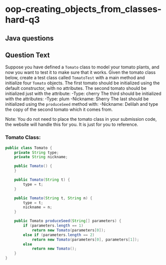 # oop-creating_objects_from_classes-hard-q3

## Java questions

## Question Text

Suppose you have defined a `Tomato` class to model your tomato plants, and now you want to test it to make sure that it 
works. Given the tomato class below, create a test class called `TomatoTest` with a main method and initialize four 
`Tomato` objects. The first tomato should be initialized using the default constructor, with no attributes. The second
tomato should be initialized just with the attribute:
-Type: cherry
The third should be initialized with the attributes:
-Type: plum
-Nickname: Sherry
The last should be initialized using the `produceSeed` method with:
-Nickname: Delilah 
and type the copy of the second tomato which it comes from. 

Note: You do not need to place the tomato class in your submission code, the website will handle this for you. It is just
for you to reference.

### Tomato Class:

```java
public class Tomato {
    private String type;
    private String nickname;

    public Tomato() {
    }

    public Tomato(String t) {
        type = t;
    }

    public Tomato(String t, String n) {
        type = t;
        nickname = n;
    }

    public Tomato produceSeed(String[] parameters) {
        if (parameters.length == 1)
            return new Tomato(parameters[0]);
        else if (parameters.length == 2)
            return new Tomato(parameters[0], parameters[1]);
        else
            return new Tomato();
    }
}
```